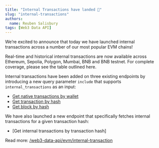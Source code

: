```yaml
---
title: "Internal Transactions have landed 🎉"
slug: "internal-transactions"
authors:
  name: Reuben Salisbury
tags: [Web3 Data API]
---
```


We’re excited to announce that today we have launched internal transactions across a number of our most popular EVM chains!

<!-- truncate -->

Real-time and historical internal transactions are now available across Ethereum, Sepolia, Polygon, Mumbai, BNB and BNB testnet. For complete coverage, please see the table outlined here.

Internal transactions have been added on three existing endpoints by introducing a new query parameter `include` that supports `internal_transactions` as an input:

- [Get native transactions by wallet](/web3-data-api/evm/reference/get-wallet-transactions)
- [Get transaction by hash](/web3-data-api/evm/reference/get-transaction)
- [Get block by hash](/web3-data-api/evm/reference/get-block)

We have also launched a new endpoint that specifically fetches internal transactions for a given transaction hash:

- [Get internal transactions by transaction hash]

Read more: [/web3-data-api/evm/internal-transaction](/web3-data-api/evm/internal-transactions)
